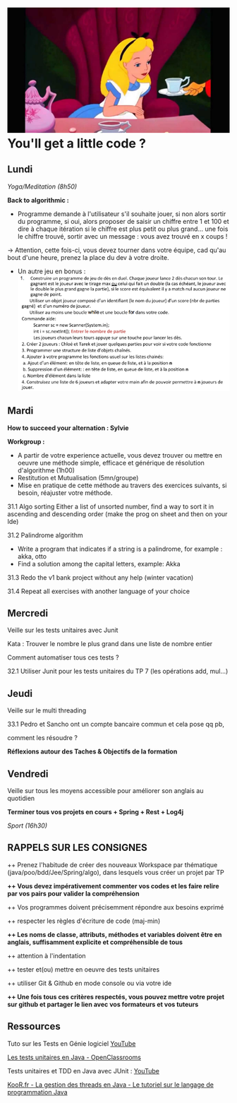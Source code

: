 
![](./alice.jpg)
You'll get a little code ?
===

<h2>Lundi</h2>

*Yoga/Meditation (8h50)*

**Back to algorithmic :**

* Programme demande à l'utilisateur s'il souhaite jouer, si non alors sortir du programme, si oui, alors proposer de saisir un chiffre entre 1 et 100 et dire à chaque itération si le chiffre est plus petit ou plus grand... une fois le chiffre trouvé, sortir avec un message : vous avez trouvé en x coups !

-> Attention, cette fois-ci, vous devez tourner dans votre équipe, cad qu'au bout d'une heure, prenez la place du dev à votre droite.

* Un autre jeu en bonus : 
![](./jeu.png)

<h2>Mardi</h2>

**How to succeed your alternation : Sylvie**

**Workgroup :**

* A partir de votre experience actuelle, vous devez trouver ou mettre en oeuvre une méthode simple, efficace et générique de résolution d'algorithme (1h00)
* Restitution et Mutualisation (5mn/groupe) 
* Mise en pratique de cette méthode au travers des exercices suivants, si besoin, réajuster votre méthode.

31.1 Algo sorting
Either a list of unsorted number, find a way to sort it in ascending and descending order (make the prog on sheet and then on your Ide)

31.2 Palindrome algorithm
- Write a program that indicates if a string is a palindrome, for example : akka, otto
- Find a solution among the capital letters, example: Akka

31.3 Redo the v1 bank project without any help (winter vacation)

31.4 Repeat all exercises with another language of your choice

<h2>Mercredi</h2>

Veille sur les tests unitaires avec Junit

Kata : Trouver le nombre le plus grand dans une liste de nombre entier

Comment automatiser tous ces tests ?

32.1 Utiliser Junit pour les tests unitaires du TP 7 (les opérations add, mul...)

<h2>Jeudi</h2>

Veille sur le multi threading

33.1 Pedro et Sancho ont un compte bancaire commun et cela pose qq pb, 

comment les résoudre ?

**Réflexions autour des Taches & Objectifs de la formation**

<h2>Vendredi</h2>

Veille sur tous les moyens accessible pour améliorer son anglais au quotidien

**Terminer tous vos projets en cours + Spring + Rest + Log4j**

*Sport (16h30)*

<h2>RAPPELS SUR LES CONSIGNES </h2>

++ Prenez l'habitude de créer des nouveaux Workspace par thématique (java/poo/bdd/Jee/Spring/algo), dans lesquels vous créer un projet par TP

**++ Vous devez impérativement commenter vos codes et les faire relire par vos pairs pour valider la compréhension**

++ Vos programmes doivent précisemment répondre aux besoins exprimé

++ respecter les règles d'écriture de code (maj-min)

**++ Les noms de classe, attributs, méthodes et variables doivent être en anglais, suffisamment explicite et compréhensible de tous**

++ attention à l'indentation

++ tester et(ou) mettre en oeuvre des tests unitaires

++ utiliser Git & Github en mode console ou via votre ide

**++ Une fois tous ces critères respectés, vous pouvez mettre votre projet sur github et partager le lien avec vos formateurs et vos tuteurs**

<h2>Ressources</h2>

Tuto sur les Tests en Génie logiciel
[YouTube](https://www.youtube.com/watch?v=hBCaoN421Qs)

[Les tests unitaires en Java - OpenClassrooms](https://openclassrooms.com/en/courses/1301341-les-tests-unitaires-en-java)

Tests unitaires et TDD en Java avec JUnit :
[YouTube](https://www.youtube.com/watch?v=6wE6VhF_uNo)

[KooR.fr - La gestion des threads en Java - Le tutoriel sur le langage de programmation Java](http://koor.fr/Java/Tutorial/Threads.wp)
